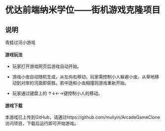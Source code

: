 
优达前端纳米学位——街机游戏克隆项目
===============================

## 说明

青蛙过河小游戏

#### 游戏玩法

+ 玩家打开游戏网页后游戏自动开始。

+ 游戏小虫自动随机生成，从左向右移动。玩家需控制小人躲避小虫，从草地移动到对岸的河面即获胜。若中途和小虫相撞则游戏重新开始。

+ 玩家通过键盘上的 ↑↓←→键控制小人的移动。

#### 游戏下载

本游戏已上传到GitHub，请通过https://github.com/muliyin/ArcadeGameClone访问项目，下载后运行即可开始游戏。